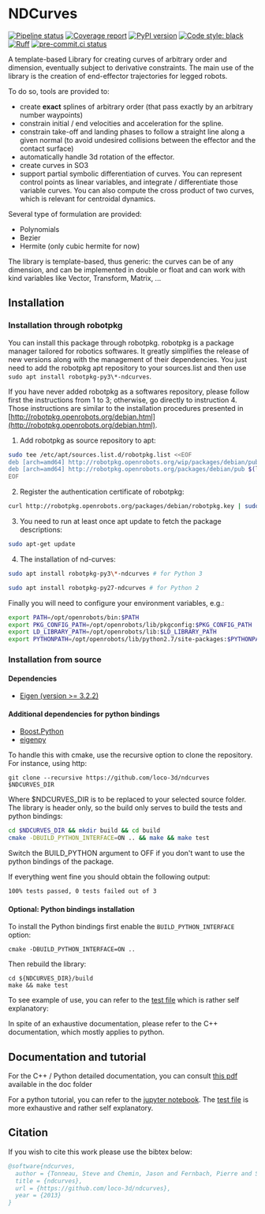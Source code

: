 # NDCurves

[![Pipeline status](https://gitlab.laas.fr/loco-3d/ndcurves/badges/master/pipeline.svg)](https://gitlab.laas.fr/loco-3d/ndcurves/commits/master)
[![Coverage report](https://gitlab.laas.fr/loco-3d/ndcurves/badges/master/coverage.svg?job=doc-coverage)](https://gepettoweb.laas.fr/doc/loco-3d/ndcurves/master/coverage/)
[![PyPI version](https://badge.fury.io/py/ndcurves.svg)](https://pypi.org/project/ndcurves)
[![Code style: black](https://img.shields.io/badge/code%20style-black-000000.svg)](https://github.com/psf/black)
[![Ruff](https://img.shields.io/endpoint?url=https://raw.githubusercontent.com/astral-sh/ruff/main/assets/badge/v2.json)](https://github.com/astral-sh/ruff)
[![pre-commit.ci status](https://results.pre-commit.ci/badge/github/loco-3d/ndcurves/master.svg)](https://results.pre-commit.ci/latest/github/loco-3d/ndcurves)


A template-based Library for creating curves of arbitrary order and dimension, eventually subject to derivative constraints. The main use of the library is the creation of end-effector trajectories for legged robots.

To do so, tools are provided to:
 - create **exact** splines of arbitrary order (that pass exactly by an arbitrary number waypoints)
 - constrain initial / end velocities and acceleration for the spline.
 - constrain take-off and landing phases to follow a straight line along a given normal (to avoid undesired collisions between the effector and the contact surface)
 - automatically handle 3d rotation of the effector.
 - create curves in SO3
 - support partial symbolic differentiation of curves. You can represent control points as linear variables, and integrate / differentiate those variable curves. You can also compute the cross product of two curves, which is relevant for centroidal dynamics.

Several type of formulation are provided:
 - Polynomials
 - Bezier
 - Hermite (only cubic hermite for now)

The library is template-based, thus generic:  the curves can be of any dimension, and can be implemented in double or float and can work with kind variables like Vector, Transform, Matrix, ...

## Installation

### Installation through robotpkg

You can install this package through robotpkg. robotpkg is a package manager tailored for robotics softwares.
It greatly simplifies the release of new versions along with the management of their dependencies.
You just need to add the robotpkg apt repository to your sources.list and then use `sudo apt install robotpkg-py3\*-ndcurves`.

If you have never added robotpkg as a softwares repository, please follow first the instructions from 1 to 3; otherwise, go directly to instruction 4.
Those instructions are similar to the installation procedures presented in [http://robotpkg.openrobots.org/debian.html](http://robotpkg.openrobots.org/debian.html).

1. Add robotpkg as source repository to apt:

```bash
sudo tee /etc/apt/sources.list.d/robotpkg.list <<EOF
deb [arch=amd64] http://robotpkg.openrobots.org/wip/packages/debian/pub $(lsb_release -sc) robotpkg
deb [arch=amd64] http://robotpkg.openrobots.org/packages/debian/pub $(lsb_release -sc) robotpkg
EOF
```

2. Register the authentication certificate of robotpkg:

```bash
curl http://robotpkg.openrobots.org/packages/debian/robotpkg.key | sudo apt-key add -
```

3. You need to run at least once apt update to fetch the package descriptions:

```bash
sudo apt-get update
```

4. The installation of nd-curves:

```bash
sudo apt install robotpkg-py3\*-ndcurves # for Python 3

sudo apt install robotpkg-py27-ndcurves # for Python 2
```

Finally you will need to configure your environment variables, e.g.:

```bash
export PATH=/opt/openrobots/bin:$PATH
export PKG_CONFIG_PATH=/opt/openrobots/lib/pkgconfig:$PKG_CONFIG_PATH
export LD_LIBRARY_PATH=/opt/openrobots/lib:$LD_LIBRARY_PATH
export PYTHONPATH=/opt/openrobots/lib/python2.7/site-packages:$PYTHONPATH
```

### Installation from source

#### Dependencies
* [Eigen (version >= 3.2.2)](http://eigen.tuxfamily.org/index.php?title=Main_Page)

#### Additional dependencies for python bindings
* [Boost.Python](http://www.boost.org/doc/libs/1_63_0/libs/python/doc/html/index.html)
* [eigenpy](https://github.com/stack-of-tasks/eigenpy)

To handle this with cmake, use the recursive option to clone the repository.
For instance, using http:
```
git clone --recursive https://github.com/loco-3d/ndcurves $NDCURVES_DIR
```
Where $NDCURVES_DIR is to be replaced to your selected source folder.
The library is header only, so the build only serves to build the tests and python bindings:

```sh
cd $NDCURVES_DIR && mkdir build && cd build
cmake -DBUILD_PYTHON_INTERFACE=ON .. && make && make test
```

Switch the BUILD_PYTHON argument to OFF if you don't want to use the python bindings of the package.

If everything went fine you should obtain the following output:
```sh
100% tests passed, 0 tests failed out of 3
```
#### Optional: Python bindings installation
To install the Python bindings first enable the `BUILD_PYTHON_INTERFACE` option:
```
cmake -DBUILD_PYTHON_INTERFACE=ON ..
```

Then rebuild the library:
```
cd ${NDCURVES_DIR}/build
make && make test
```
To see example of use, you can refer to the [test file](https://github.com/loco-3d/ndcurves/blob/master/python/test/test.py)
which is rather self explanatory:

In spite of an exhaustive documentation, please refer to the C++ documentation, which mostly applies to python.

## Documentation and tutorial

For the C++ / Python detailed documentation, you can consult [this pdf](https://github.com/loco-3d/ndcurves/blob/devel/doc/curves.pdf) available in the doc folder

For a python tutorial, you can refer to the [jupyter notebook](https://github.com/loco-3d/ndcurves/blob/master/python/test/sandbox/test.ipynb).
The [test file](https://github.com/loco-3d/ndcurves/blob/master/python/test/test.py) is more exhaustive and rather self explanatory.

## Citation

If you wish to cite this work please use the bibtex below:

```bib
@software{ndcurves,
  author = {Tonneau, Steve and Chemin, Jason and Fernbach, Pierre and Saurel, Guilhem},
  title = {ndcurves},
  url = {https://github.com/loco-3d/ndcurves},
  year = {2013}
}
```
